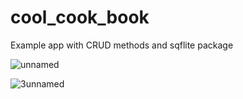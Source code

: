 # cool_cook_book

Example app with CRUD methods and sqflite package


![unnamed](https://user-images.githubusercontent.com/60975802/88319834-fe73c600-cd1c-11ea-9755-bd2caa2be18c.jpg)

![3unnamed](https://user-images.githubusercontent.com/60975802/88319878-13505980-cd1d-11ea-8c31-1b7b043476b3.jpg)
